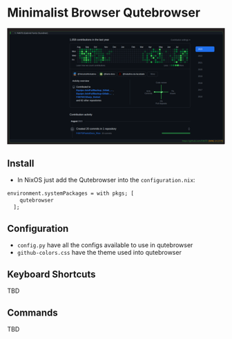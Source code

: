 # Minimalist Browser Qutebrowser

<p align="center">
  <img src="images/qutebrowser.png">
</p>

## Install

- In NixOS just add the Qutebrowser into the `configuration.nix`:

```shell
environment.systemPackages = with pkgs; [
    qutebrowser
  ];
```

## Configuration

- `config.py` have all the configs available to use in qutebrowser
- `github-colors.css` have the theme used into qutebrowser

## Keyboard Shortcuts

TBD

## Commands

TBD